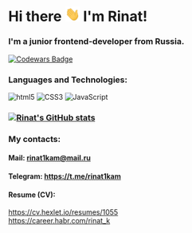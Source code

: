 # Hi there <img alt="hello" img src="https://raw.githubusercontent.com/emp7yhead/emp7yhead/master/content/wave.gif" width="30"> I'm Rinat! 
### I'm a junior frontend-developer from Russia.

[![Codewars Badge](https://www.codewars.com/users/rinat-lucky/badges/small)](https://www.codewars.com/users/rinat-lucky)

### Languages and Technologies:

<div display="flex">
  <img alt="html5" src="https://img.shields.io/badge/-HTML5-E34F26?style=for-the-badge&logo=html5&logoColor=white"/>
  <img alt="CSS3" src="https://img.shields.io/badge/-css3-2088FF?style=for-the-badge&logo=css3&logoColor=white"/>
  <img alt="JavaScript" src="https://img.shields.io/badge/-JavaScript-090909?style=for-the-badge&logo=JavaScript&logoColor=white"/>
</div>

### [![Rinat's GitHub stats](https://github-readme-stats.vercel.app/api?username=rinat-lucky&hide=stars,issues&count_private=true&show_icons=true&theme=react)](https://github.com/rinat-lucky)

### My contacts: 

#### Mail: <a href="mailto:rinat1kam@mail.ru">rinat1kam@mail.ru</a>
#### Telegram: <a href="https://t.me/rinat1kam">https://t.me/rinat1kam</a>
#### Resume (CV): 
<a href="https://cv.hexlet.io/resumes/1055">https://cv.hexlet.io/resumes/1055</a><br>
<a href="https://career.habr.com/rinat_k">https://career.habr.com/rinat_k</a>

<!--
**rinat-lucky/rinat-lucky** is a ✨ _special_ ✨ repository because its `README.md` (this file) appears on your GitHub profile.

Here are some ideas to get you started:

- 🔭 I’m currently working on ...
- 👯 I’m looking to collaborate on ...
- 🤔 I’m looking for help with ...
- 💬 Ask me about ...
- 😄 Pronouns: ...
- ⚡ Fun fact: ...
-->
<!--
### ⚡ My websites: https://portfolio-rk.000webhostapp.com/, https://rinat-lucky.github.io/
-->
